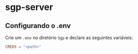 # sgp-server

## Configurando o .env

Crie um `.env` no diretório `Sgp` e declare as seguintes variáveis:

```toml
CREDS = "<path>"
```
